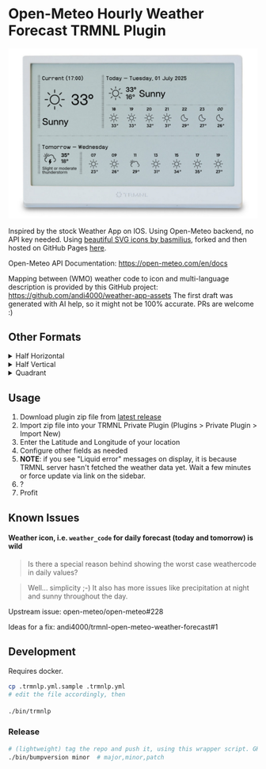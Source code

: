 # Open-Meteo Hourly Weather Forecast TRMNL Plugin

![preview full](assets/preview_full.png)

Inspired by the stock Weather App on IOS. Using Open-Meteo backend, no API key needed.
Using [beautiful SVG icons by basmilius](https://github.com/basmilius/weather-icons), forked and
then hosted on GitHub Pages [here](https://github.com/andi4000/weather-icons).

Open-Meteo API Documentation: https://open-meteo.com/en/docs

Mapping between (WMO) weather code to icon and multi-language description is provided by this
GitHub project: https://github.com/andi4000/weather-app-assets
The first draft was generated with AI help, so it might not be 100% accurate. PRs are welcome :)

## Other Formats
<details>
<summary>Half Horizontal</summary>

![half horizontal](assets/preview_half_horizontal.png)
</details>

<details>
<summary>Half Vertical</summary>

![half vertical](assets/preview_half_vertical.png)
</details>

<details>
<summary>Quadrant</summary>

![quadrant](assets/preview_quadrant.png)
</details>

## Usage
1. Download plugin zip file from [latest release](https://github.com/andi4000/trmnl-open-meteo-weather-forecast/releases/latest)
1. Import zip file into your TRMNL Private Plugin (Plugins > Private Plugin > Import New)
1. Enter the Latitude and Longitude of your location
1. Configure other fields as needed
1. **NOTE**: if you see "Liquid error" messages on display, it is because TRMNL server hasn't fetched the weather data yet. Wait a few minutes or force update via link on the sidebar.
1. ?
1. Profit

## Known Issues
#### Weather icon, i.e. `weather_code` for daily forecast (today and tomorrow) is wild
> Is there a special reason behind showing the worst case weathercode in daily values?

> Well... simplicity ;-) It also has more issues like precipitation at night and sunny throughout the day.

Upstream issue: open-meteo/open-meteo#228

Ideas for a fix: andi4000/trmnl-open-meteo-weather-forecast#1


## Development
Requires docker.

```bash
cp .trmnlp.yml.sample .trmnlp.yml
# edit the file accordingly, then

./bin/trmnlp
```

### Release
```bash
# (lightweight) tag the repo and push it, using this wrapper script. GH Action will create a release.
./bin/bumpversion minor  # major,minor,patch
```